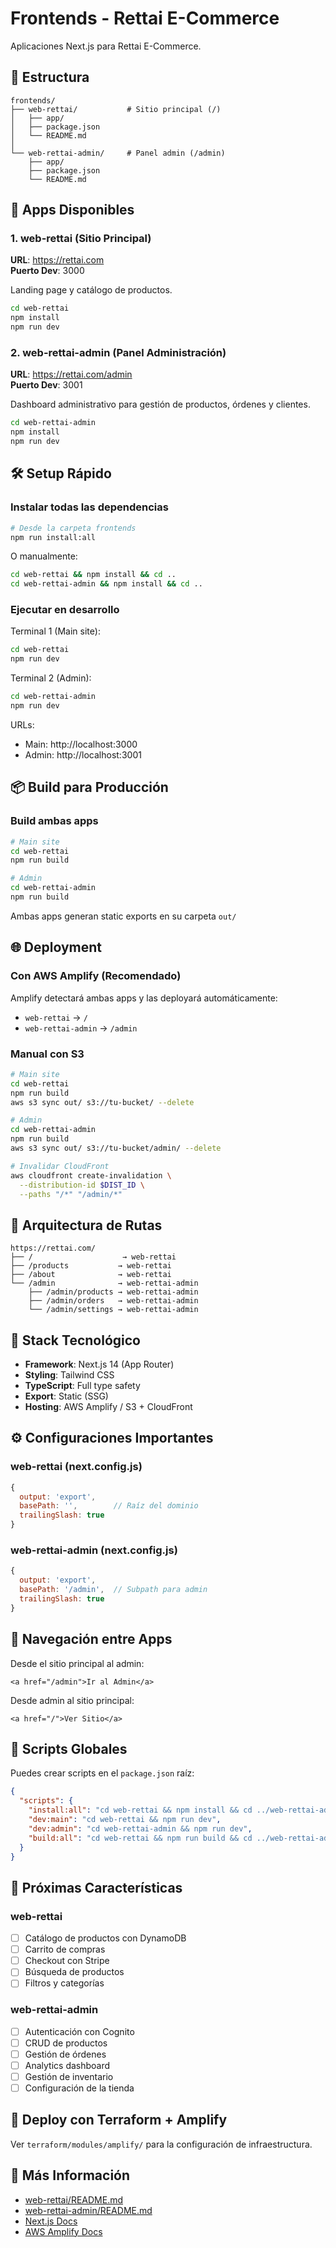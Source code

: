 # Frontends - Rettai E-Commerce

Aplicaciones Next.js para Rettai E-Commerce.

## 📁 Estructura

```
frontends/
├── web-rettai/           # Sitio principal (/)
│   ├── app/
│   ├── package.json
│   └── README.md
│
└── web-rettai-admin/     # Panel admin (/admin)
    ├── app/
    ├── package.json
    └── README.md
```

## 🚀 Apps Disponibles

### 1. web-rettai (Sitio Principal)

**URL**: https://rettai.com  
**Puerto Dev**: 3000

Landing page y catálogo de productos.

```bash
cd web-rettai
npm install
npm run dev
```

### 2. web-rettai-admin (Panel Administración)

**URL**: https://rettai.com/admin  
**Puerto Dev**: 3001

Dashboard administrativo para gestión de productos, órdenes y clientes.

```bash
cd web-rettai-admin
npm install
npm run dev
```

## 🛠️ Setup Rápido

### Instalar todas las dependencias

```bash
# Desde la carpeta frontends
npm run install:all
```

O manualmente:

```bash
cd web-rettai && npm install && cd ..
cd web-rettai-admin && npm install && cd ..
```

### Ejecutar en desarrollo

Terminal 1 (Main site):
```bash
cd web-rettai
npm run dev
```

Terminal 2 (Admin):
```bash
cd web-rettai-admin
npm run dev
```

URLs:
- Main: http://localhost:3000
- Admin: http://localhost:3001

## 📦 Build para Producción

### Build ambas apps

```bash
# Main site
cd web-rettai
npm run build

# Admin
cd web-rettai-admin
npm run build
```

Ambas apps generan static exports en su carpeta `out/`

## 🌐 Deployment

### Con AWS Amplify (Recomendado)

Amplify detectará ambas apps y las deployará automáticamente:
- `web-rettai` → `/`
- `web-rettai-admin` → `/admin`

### Manual con S3

```bash
# Main site
cd web-rettai
npm run build
aws s3 sync out/ s3://tu-bucket/ --delete

# Admin
cd web-rettai-admin
npm run build
aws s3 sync out/ s3://tu-bucket/admin/ --delete

# Invalidar CloudFront
aws cloudfront create-invalidation \
  --distribution-id $DIST_ID \
  --paths "/*" "/admin/*"
```

## 🔄 Arquitectura de Rutas

```
https://rettai.com/
├── /                    → web-rettai
├── /products           → web-rettai
├── /about              → web-rettai
└── /admin              → web-rettai-admin
    ├── /admin/products → web-rettai-admin
    ├── /admin/orders   → web-rettai-admin
    └── /admin/settings → web-rettai-admin
```

## 🎨 Stack Tecnológico

- **Framework**: Next.js 14 (App Router)
- **Styling**: Tailwind CSS
- **TypeScript**: Full type safety
- **Export**: Static (SSG)
- **Hosting**: AWS Amplify / S3 + CloudFront

## ⚙️ Configuraciones Importantes

### web-rettai (next.config.js)
```js
{
  output: 'export',
  basePath: '',        // Raíz del dominio
  trailingSlash: true
}
```

### web-rettai-admin (next.config.js)
```js
{
  output: 'export',
  basePath: '/admin',  // Subpath para admin
  trailingSlash: true
}
```

## 🔗 Navegación entre Apps

Desde el sitio principal al admin:
```tsx
<a href="/admin">Ir al Admin</a>
```

Desde admin al sitio principal:
```tsx
<a href="/">Ver Sitio</a>
```

## 📝 Scripts Globales

Puedes crear scripts en el `package.json` raíz:

```json
{
  "scripts": {
    "install:all": "cd web-rettai && npm install && cd ../web-rettai-admin && npm install",
    "dev:main": "cd web-rettai && npm run dev",
    "dev:admin": "cd web-rettai-admin && npm run dev",
    "build:all": "cd web-rettai && npm run build && cd ../web-rettai-admin && npm run build"
  }
}
```

## 🔮 Próximas Características

### web-rettai
- [ ] Catálogo de productos con DynamoDB
- [ ] Carrito de compras
- [ ] Checkout con Stripe
- [ ] Búsqueda de productos
- [ ] Filtros y categorías

### web-rettai-admin
- [ ] Autenticación con Cognito
- [ ] CRUD de productos
- [ ] Gestión de órdenes
- [ ] Analytics dashboard
- [ ] Gestión de inventario
- [ ] Configuración de la tienda

## 🚀 Deploy con Terraform + Amplify

Ver `terraform/modules/amplify/` para la configuración de infraestructura.

## 📖 Más Información

- [web-rettai/README.md](./web-rettai/README.md)
- [web-rettai-admin/README.md](./web-rettai-admin/README.md)
- [Next.js Docs](https://nextjs.org/docs)
- [AWS Amplify Docs](https://docs.amplify.aws/)
